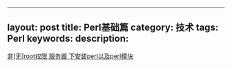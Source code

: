 
---
layout: post
title: Perl基础篇
category: 技术
tags: Perl
keywords: 
description: 
---

[非[无]root权限 服务器 下安装perl以及perl模块](http://www.zilhua.com/403.html)
